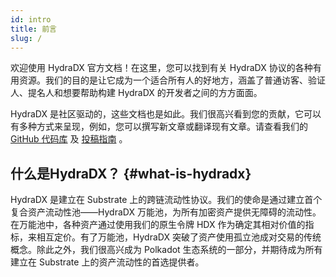 ```yaml
---
id: intro
title: 前言
slug: /
---
```


欢迎使用 HydraDX 官方文档！在这里，您可以找到有关 HydraDX 协议的各种有用资源。我们的目的是让它成为一个适合所有人的好地方，涵盖了普通访客、验证人、提名人和想要帮助构建 HydraDX 的开发者之间的方方面面。

HydraDX 是社区驱动的，这些文档也是如此。我们很高兴看到您的贡献，它可以有多种方式来呈现，例如，您可以撰写新文章或翻译现有文章。请查看我们的 [GitHub 代码库](https://github.com/galacticcouncil/HydraDX-docs) 及 [投稿指南](/contributing) 。

## 什么是HydraDX？ {#what-is-hydradx}

HydraDX 是建立在 Substrate 上的跨链流动性协议。我们的使命是通过建立首个复合资产流动性池——HydraDX 万能池，为所有加密资产提供无障碍的流动性。在万能池中，各种资产通过使用我们的原生令牌 HDX 作为确定其相对价值的指标，来相互定价。有了万能池，HydraDX 突破了资产使用孤立池成对交易的传统概念。除此之外，我们很高兴成为 Polkadot 生态系统的一部分，并期待成为所有建立在 Substrate 上的资产流动性的首选提供者。